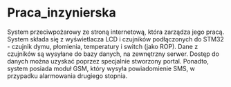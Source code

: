 # Praca_inzynierska
System przeciwpożarowy ze stroną internetową, która zarządza jego pracą.
System składa się z wyświetlacza LCD i czujników podłączonych do STM32 - czujnik dymu, płomienia, temperatury i switch (jako ROP).
Dane z czujników są wysyłane do bazy danych, na zewnętrzny serwer.
Dostęp do danych można uzyskać poprzez specjalnie stworzony portal.
Ponadto, system posiada moduł GSM, który wysyła powiadomienie SMS, w przypadku alarmowania drugiego stopnia.
